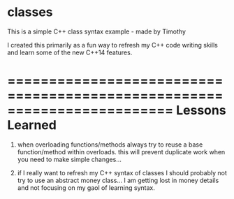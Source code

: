 # classes
This is a simple C++ class syntax example - made by Timothy

I created this primarily as a fun way to refresh my C++ code writing skills and learn some of the new C++14 features.

========================================================================
    Lessons Learned
========================================================================
1. when overloading functions/methods always try to reuse a base function/method within overloads. this will prevent duplicate work when you need to make simple changes...

2. if I really want to refresh my C++ syntax of classes I should probably not try to use an abstract money class... I am getting lost in money details and not focusing on my gaol of learning syntax.
